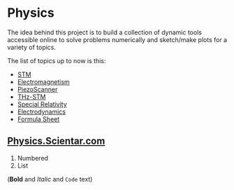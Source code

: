 # Physics

The idea behind this project is to build a collection of dynamic tools accessible online to solve problems numerically and sketch/make plots for a variety of topics.

The list of topics up to now is this:
- [STM](https://physics.scientar.com/stm/)
- [Electromagnetism](https://physics.scientar.com/electromagnetism/)
- [PiezoScanner](https://physics.scientar.com/piezoscanner/)
- [THz-STM](https://physics.scientar.com/thzstm/)
- [Special Relativity](https://physics.scientar.com/specialRelativity/)
- [Electrodynamics](https://physics.scientar.com/electrodynamics/)
- [Formula Sheet](https://physics.scientar.com/formula_sheet/)


## [Physics.Scientar.com](https://physics.scientar.com)



1. Numbered
2. List


(**Bold** and _Italic_ and `Code` text)

